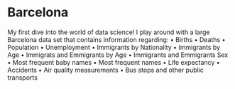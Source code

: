 # Barcelona
My first dive into the world of data science! I play around with a large Barcelona data set that contains information regarding:
  • Births
  • Deaths
  • Population
  • Unemployment
  • Immigrants by Nationality
  • Immigrants by Age
  • Immigrats and Emmigrants by Age 
  • Immigrants and Emmigrants Sex
  • Most frequent baby names
  • Most frequent names
  • Life expectancy
  • Accidents
  • Air quality measurements 
  • Bus stops and other public transports

